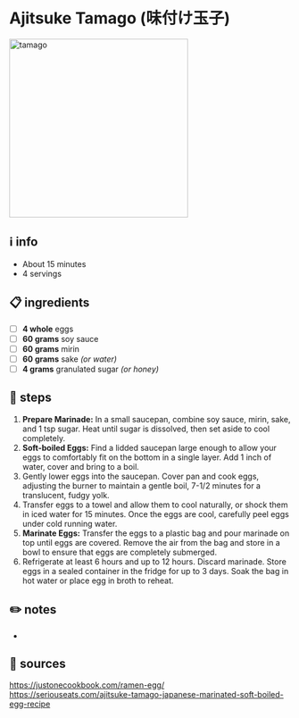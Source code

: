 # Ajitsuke Tamago (味付け玉子)
<img src="https://anakjajan.com/wp-content/uploads/2018/07/dscf4795.jpg" alt="tamago" width="320"/>  

## ℹ️ info
* About 15 minutes  
* 4 servings  

## 📋 ingredients
- [ ] **4	whole**	eggs
- [ ] **60	grams**	soy sauce
- [ ] **60	grams**	mirin
- [ ] **60	grams**	sake *(or water)*
- [ ] **4	grams**	granulated sugar *(or honey)*

## 🔪 steps
1. **Prepare Marinade:** In a small saucepan, combine soy sauce, mirin, sake, and 1 tsp sugar. Heat until sugar is dissolved, then set aside to cool completely.
2. **Soft-boiled Eggs:** Find a lidded saucepan large enough to allow your eggs to comfortably fit on the bottom in a single layer. Add 1 inch of water, cover and bring to a boil.
3. Gently lower eggs into the saucepan. Cover pan and cook eggs, adjusting the burner to maintain a gentle boil, 7-1/2 minutes for a translucent, fudgy yolk.
4. Transfer eggs to a towel and allow them to cool naturally, or shock them in iced water for 15 minutes. Once the eggs are cool, carefully peel eggs under cold running water.
5. **Marinate Eggs:** Transfer the eggs to a plastic bag and pour marinade on top until eggs are covered. Remove the air from the bag and store in a bowl to ensure that eggs are completely submerged.
6. Refrigerate at least 6 hours and up to 12 hours. Discard marinade. Store eggs in a sealed container in the fridge for up to 3 days. Soak the bag in hot water or place egg in broth to reheat. 

## ✏️ notes
* 

## 🔗 sources
https://justonecookbook.com/ramen-egg/  
https://seriouseats.com/ajitsuke-tamago-japanese-marinated-soft-boiled-egg-recipe  
